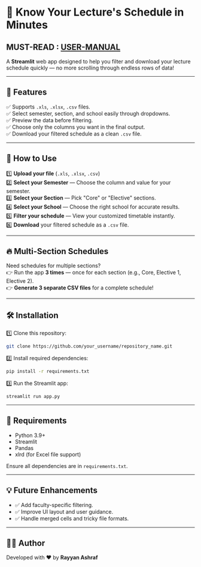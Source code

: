 # 📌 Know Your Lecture's Schedule in Minutes
## MUST-READ : [USER-MANUAL](./USER-MANUAL.md)

A **Streamlit** web app designed to help you filter and download your lecture schedule quickly — no more scrolling through endless rows of data!  

---

## 🎯 Features  

✅ Supports `.xls`, `.xlsx`, `.csv` files.  
✅ Select semester, section, and school easily through dropdowns.  
✅ Preview the data before filtering.  
✅ Choose only the columns you want in the final output.  
✅ Download your filtered schedule as a clean `.csv` file.  

---

## 🚀 How to Use  

1️⃣ **Upload your file** (`.xls`, `.xlsx`, `.csv`)  
2️⃣ **Select your Semester** — Choose the column and value for your semester.  
3️⃣ **Select your Section** — Pick "Core" or "Elective" sections.  
4️⃣ **Select your School** — Choose the right school for accurate results.  
5️⃣ **Filter your schedule** — View your customized timetable instantly.  
6️⃣ **Download** your filtered schedule as a `.csv` file.  

---

## 🔥 Multi-Section Schedules  

Need schedules for multiple sections?  
👉 Run the app **3 times** — once for each section (e.g., Core, Elective 1, Elective 2).  
👉 **Generate 3 separate CSV files** for a complete schedule!  

---

## 🛠️ Installation  

1️⃣ Clone this repository:  
```bash
git clone https://github.com/your_username/repository_name.git
```

2️⃣ Install required dependencies:  
```bash
pip install -r requirements.txt
```

3️⃣ Run the Streamlit app:  
```bash
streamlit run app.py
```

---

## 📌 Requirements  

- Python 3.9+  
- Streamlit  
- Pandas  
- xlrd (for Excel file support)  

Ensure all dependencies are in `requirements.txt`.  

---

## 💡 Future Enhancements  

- ✅ Add faculty-specific filtering.  
- ✅ Improve UI layout and user guidance.  
- ✅ Handle merged cells and tricky file formats.  

---

## 👨‍💻 Author  

Developed with ❤️ by **Rayyan Ashraf**  
